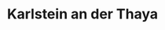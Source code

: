 ---
title: Karlstein an der Thaya
url: /karlstein-an-der-thaya/
latitude: 48.884
longitude: 15.403
---